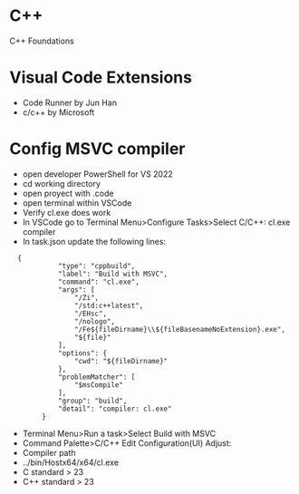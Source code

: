 # C++
C++ Foundations

# Visual Code Extensions
- Code Runner by Jun Han
- c/c++ by Microsoft
# Config MSVC compiler
- open developer PowerShell for VS 2022
- cd working directory
- open proyect with .code
- open terminal within VSCode
- Verify cl.exe does work
- In VSCode go to Terminal Menu>Configure Tasks>Select C/C++: cl.exe compiler
- In task.json update the following lines:
```
  {
            "type": "cppbuild",
            "label": "Build with MSVC",
            "command": "cl.exe",
            "args": [
                "/Zi",
                "/std:c++latest",
                "/EHsc",
                "/nologo",
                "/Fe${fileDirname}\\${fileBasenameNoExtension}.exe",
                "${file}"
            ],
            "options": {
                "cwd": "${fileDirname}"
            },
            "problemMatcher": [
                "$msCompile"
            ],
            "group": "build",
            "detail": "compiler: cl.exe"
        }
```
- Terminal Menu>Run a task>Select Build with MSVC
- Command Palette>C/C++ Edit Configuration(UI)
Adjust:
- Compiler path
- ../bin/Hostx64/x64/cl.exe
- C standard > 23
- C++ standard > 23


